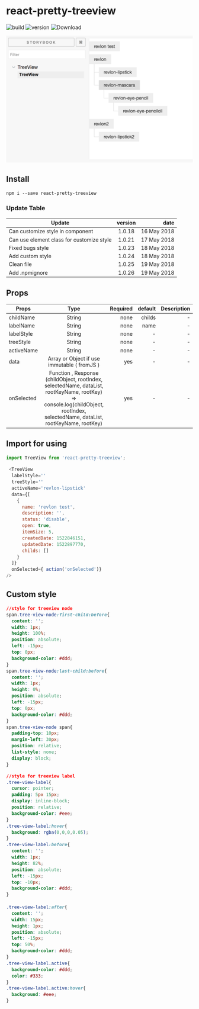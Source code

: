 # react-pretty-treeview

![build](https://api.travis-ci.org/thisJJ/react-pretty-treeview.svg?branch=master "Build")
![version](https://thisjj.github.io/badge/react-pretty-treeview-version.svg "Version")
![Download](https://img.shields.io/npm/dt/react-pretty-treeview.svg "Download")

![Preview](https://raw.githubusercontent.com/thisJJ/react-pretty-treeview/master/readme-source/preview.png "Preview")


## Install
```
npm i --save react-pretty-treeview
```

### Update Table

| Update        | version         | date  |
| ------------- |:-------------:| -----:|
| Can customize style in component      | 1.0.18 | 16 May 2018 |
| Can use element class for customize style    | 1.0.21 | 17 May 2018 |
| Fixed bugs style    | 1.0.23 | 18 May 2018 |
| Add custom style    | 1.0.24 | 18 May 2018 |
| Clean file    | 1.0.25 | 19 May 2018 |
| Add .npmignore    | 1.0.26 | 19 May 2018 |

## Props

| Props        | Type         | Required  | default  | Description  |
| ------------- |:-------------:| -----:| -----:| -----:|
| childName      | String | none | childs | - |
| labelName      | String | none | name | - |
| labelStyle      | String | none | - | - |
| treeStyle      | String | none | - | - |
| activeName      | String | none | - | - |
| data      | Array or Object if use immutable ( fromJS ) | yes | - | - |
| onSelected      | Function , Response (childObject, rootIndex, selectedName, dataList, rootKeyName, rootKey) => console.log(childObject, rootIndex, selectedName, dataList, rootKeyName, rootKey) | yes | - | - |

## Import for using

```javascript
import TreeView from 'react-pretty-treeview';
```

```javascript
 <TreeView
  labelStyle=''
  treeStyle=''
  activeName='revlon-lipstick'
  data={[
    {
      name: 'revlon test',
      description: '',
      status: 'disable',
      open: true,
      itemSize: 5,
      createdDate: 1522846151,
      updatedDate: 1522897770,
      childs: []
    }
  ]}
  onSelected={ action('onSelected')}
/>
```

## Custom style

```css
//style for treeview node
span.tree-view-node:first-child:before{
  content: '';
  width: 1px;
  height: 100%;
  position: absolute;
  left: -15px;
  top: 0px;
  background-color: #ddd;
}
span.tree-view-node:last-child:before{
  content: '';
  width: 1px;
  height: 0%;
  position: absolute;
  left: -15px;
  top: 0px;
  background-color: #ddd;
}
span.tree-view-node span{
  padding-top: 10px;
  margin-left: 30px;
  position: relative;
  list-style: none;
  display: block;
}
```


```css
//style for treeview label
.tree-view-label{
  cursor: pointer;
  padding: 5px 15px;
  display: inline-block;
  position: relative;
  background-color: #eee;
}
.tree-view-label:hover{
  background: rgba(0,0,0,0.05);
}
.tree-view-label:before{
  content: '';
  width: 1px;
  height: 82%;
  position: absolute;
  left: -15px;
  top: -10px;
  background-color: #ddd;
}

.tree-view-label:after{
  content: '';
  width: 15px;
  height: 1px;
  position: absolute;
  left: -15px;
  top: 50%;
  background-color: #ddd;
}
.tree-view-label.active{
  background-color: #ddd;
  color: #333;
}
.tree-view-label.active:hover{
  background: #eee;
}
```
